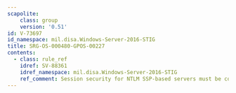 ```yaml
---
scapolite:
    class: group
    version: '0.51'
id: V-73697
id_namespace: mil.disa.Windows-Server-2016-STIG
title: SRG-OS-000480-GPOS-00227
contents:
  - class: rule_ref
    idref: SV-88361
    idref_namespace: mil.disa.Windows-Server-2016-STIG
    ref_comment: Session security for NTLM SSP-based servers must be configu ...
---
```


